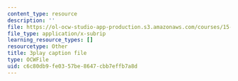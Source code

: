 ```yaml
---
content_type: resource
description: ''
file: https://ol-ocw-studio-app-production.s3.amazonaws.com/courses/15-390-new-enterprises-spring-2013/c6c80db9fe0357be8647cbb7effb7a8d_zWgGX71Iws.vtt
file_type: application/x-subrip
learning_resource_types: []
resourcetype: Other
title: 3play caption file
type: OCWFile
uid: c6c80db9-fe03-57be-8647-cbb7effb7a8d
---
```

